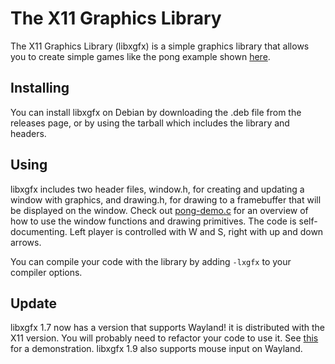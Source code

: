 # The X11 Graphics Library
The X11 Graphics Library (libxgfx) is a simple graphics library that allows you to create simple games like the pong example shown [here](pong-demo.c).
## Installing
You can install libxgfx on Debian by downloading the .deb file from the releases page, or by using the tarball which includes the library and headers.
## Using
libxgfx includes two header files, window.h, for creating and updating a window with graphics, and drawing.h, for drawing to a framebuffer that will be displayed on the window. Check out [pong-demo.c](pong-demo.c) for an overview of how to use the window functions and drawing primitives. The code is self-documenting. Left player is controlled with W and S, right with up and down arrows.

You can compile your code with the library by adding `-lxgfx` to your compiler options.
## Update

libxgfx 1.7 now has a version that supports Wayland! it is distributed with the X11 version. You will probably need to refactor your code to use it. See [this](pong-demo-wl.c) for a demonstration.
libxgfx 1.9 also supports mouse input on Wayland.